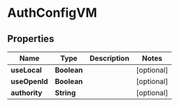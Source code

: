 

# AuthConfigVM


## Properties

Name | Type | Description | Notes
------------ | ------------- | ------------- | -------------
**useLocal** | **Boolean** |  |  [optional]
**useOpenId** | **Boolean** |  |  [optional]
**authority** | **String** |  |  [optional]




